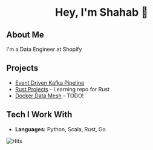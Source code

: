 <h1 align=center>Hey, I'm Shahab 🤖</h1>

## About Me

I'm a Data Engineer at Shopify

## Projects

- [Event Driven Kafka Pipeline](https://github.com/shahaba/event-driven-kafka-pipeline)
- [Rust Projects](https://github.com/shahaba/rust-projects) - Learning repo for Rust
- [Docker Data Mesh](https://github.com/shahaba/docker-data-mesh) - TODO!


## Tech I Work With

- **Languages:** Python, Scala, Rust, Go

![Hits](https://hits-app.vercel.app/hits?url=https://github.com/shahaba)
